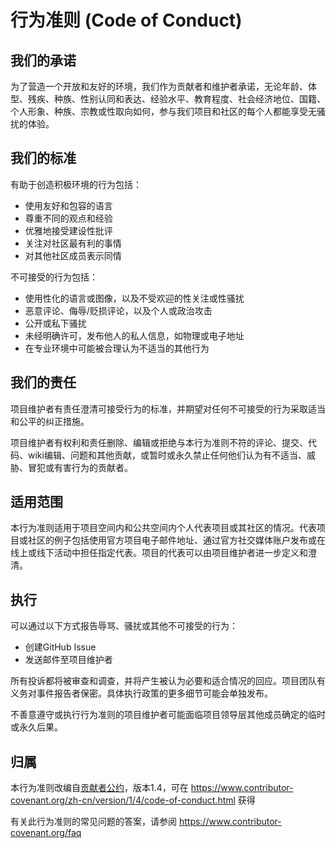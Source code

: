 # 行为准则 (Code of Conduct)

## 我们的承诺

为了营造一个开放和友好的环境，我们作为贡献者和维护者承诺，无论年龄、体型、残疾、种族、性别认同和表达、经验水平、教育程度、社会经济地位、国籍、个人形象、种族、宗教或性取向如何，参与我们项目和社区的每个人都能享受无骚扰的体验。

## 我们的标准

有助于创造积极环境的行为包括：

* 使用友好和包容的语言
* 尊重不同的观点和经验
* 优雅地接受建设性批评
* 关注对社区最有利的事情
* 对其他社区成员表示同情

不可接受的行为包括：

* 使用性化的语言或图像，以及不受欢迎的性关注或性骚扰
* 恶意评论、侮辱/贬损评论，以及个人或政治攻击
* 公开或私下骚扰
* 未经明确许可，发布他人的私人信息，如物理或电子地址
* 在专业环境中可能被合理认为不适当的其他行为

## 我们的责任

项目维护者有责任澄清可接受行为的标准，并期望对任何不可接受的行为采取适当和公平的纠正措施。

项目维护者有权利和责任删除、编辑或拒绝与本行为准则不符的评论、提交、代码、wiki编辑、问题和其他贡献，或暂时或永久禁止任何他们认为有不适当、威胁、冒犯或有害行为的贡献者。

## 适用范围

本行为准则适用于项目空间内和公共空间内个人代表项目或其社区的情况。代表项目或社区的例子包括使用官方项目电子邮件地址、通过官方社交媒体账户发布或在线上或线下活动中担任指定代表。项目的代表可以由项目维护者进一步定义和澄清。

## 执行

可以通过以下方式报告辱骂、骚扰或其他不可接受的行为：

- 创建GitHub Issue
- 发送邮件至项目维护者

所有投诉都将被审查和调查，并将产生被认为必要和适合情况的回应。项目团队有义务对事件报告者保密。具体执行政策的更多细节可能会单独发布。

不善意遵守或执行行为准则的项目维护者可能面临项目领导层其他成员确定的临时或永久后果。

## 归属

本行为准则改编自[贡献者公约](https://www.contributor-covenant.org)，版本1.4，可在 https://www.contributor-covenant.org/zh-cn/version/1/4/code-of-conduct.html 获得

有关此行为准则的常见问题的答案，请参阅 https://www.contributor-covenant.org/faq
